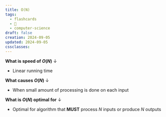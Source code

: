 ```yaml
---
title: O(N)
tags:
  - flashcards
  - 🌱
  - computer-science
draft: false
creation: 2024-09-05
updated: 2024-09-05
cssclasses: 
---
```

**What is speed of $O(N)$**
↓
- Linear running time
<!--SR:!2025-01-01,16,297-->

**What causes $O(N)$**
↓
- When small amount of processing is done on each input
<!--SR:!2025-01-01,16,294-->

**What is $O(N)$ optimal for**
↓
- Optimal for algorithm that **MUST** process $N$ inputs or produce $N$ outputs
<!--SR:!2024-12-28,38,290-->